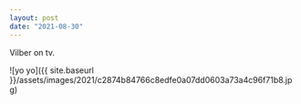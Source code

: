 ```yaml
---
layout: post
date: "2021-08-30"
---
```


Vilber on tv.

![yo yo]({{ site.baseurl }}/assets/images/2021/c2874b84766c8edfe0a07dd0603a73a4c96f71b8.jpg)
